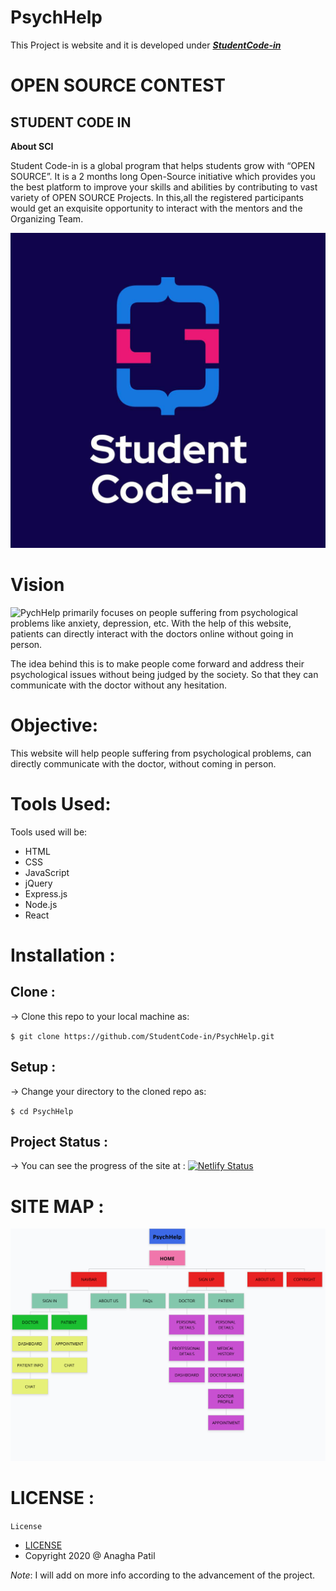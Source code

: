 # PsychHelp

This Project is website and it is developed under [**_StudentCode-in_**](https://scodein.tech/)

# OPEN SOURCE CONTEST

## STUDENT CODE IN

**About SCI**

Student Code-in is a global program that helps students grow with “OPEN SOURCE”. It is a 2 months long Open-Source initiative which provides you the best platform to improve your skills and abilities by contributing to vast variety of OPEN SOURCE Projects. In this,all the registered participants would get an exquisite opportunity to interact with the mentors and the Organizing Team. 

![alt STUDENT CODE-IN LOGO](https://github.com/StudentCode-in/PsychHelp/blob/master/STUDENT%20CODE-IN.jpg)

# Vision
![PychHelp](https://psych-help.netlify.app/) primarily focuses on people suffering from psychological problems like anxiety, depression, etc. With the help of this website, patients can directly interact with the doctors online without going in person. 

The idea behind this is to make people come forward and address their psychological issues without being judged by the society. So that they can communicate with the doctor without any hesitation.
# Objective: 

This website will help people suffering from psychological problems, can directly communicate with the doctor, without coming in person.

# Tools Used:

Tools used will be: 
* HTML
* CSS
* JavaScript
* jQuery
* Express.js 
* Node.js
* React

# Installation :
## Clone :
->  Clone this repo to your local machine as:

`$ git clone https://github.com/StudentCode-in/PsychHelp.git`

## Setup :
->  Change your directory to the cloned repo as:

`$ cd PsychHelp`

## Project Status :
-> You can see the progress of the site at :
[![Netlify Status](https://api.netlify.com/api/v1/badges/a3b3468b-4ace-4191-99b2-583dcce58881/deploy-status)](https://app.netlify.com/sites/psych-help/deploys)

# SITE MAP :
![alt SITE MAP](https://github.com/StudentCode-in/PsychHelp/blob/master/SITE%20MAP.png)

# LICENSE :
`License`

* [LICENSE](https://github.com/StudentCode-in/PsychHelp/blob/master/LICENSE)
* Copyright 2020 @ Anagha Patil

*Note*: I will add on more info according to the advancement of the project.


